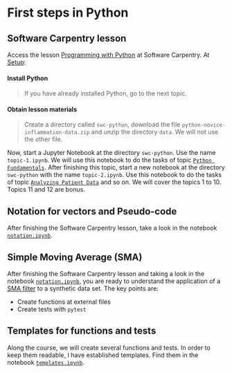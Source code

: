 # First steps in Python

## Software Carpentry lesson

Access the lesson [Programming with Python](https://swcarpentry.github.io/python-novice-inflammation/)
at Software Carpentry. At [Setup](https://swcarpentry.github.io/python-novice-inflammation/setup.html):

#### Install Python

> If you have already installed Python, go to the next topic.

#### Obtain lesson materials

> Create a directory called `swc-python`, download the file
`python-novice-inflammation-data.zip` and unzip the directory `data`. We will
not use the other file.

Now, start a Jupyter Notebook at the directory `swc-python`. Use the name
`topic-1.ipynb`. We will use this notebook to do the tasks of topic
[`Python Fundamentals`](https://swcarpentry.github.io/python-novice-inflammation/01-intro/index.html).
After finishing this topic, start a new notebook at the
directory `swc-python` with the name `topic-2.ipynb`. Use this notebook to
do the tasks of topic [`Analyzing Patient Data`](https://swcarpentry.github.io/python-novice-inflammation/02-numpy/index.html)
and so on. We will cover the topics 1 to 10. Topics 11 and 12 are bonus.

## Notation for vectors and Pseudo-code

After finishing the Software Carpentry lesson, take a look in the notebook
[`notation.ipynb`](https://nbviewer.jupyter.org/github/birocoles/Disciplina-metodos-computacionais/blob/master/Content/first_steps_Python/notation.ipynb).

## Simple Moving Average (SMA)

After finishing the Software Carpentry lesson and taking a look in the notebook
[`notation.ipynb`](https://nbviewer.jupyter.org/github/birocoles/Disciplina-metodos-computacionais/blob/master/Content/first_steps_Python/notation.ipynb),
you are ready to understand the application of a [SMA filter](https://en.wikipedia.org/wiki/Moving_average#Simple_moving_average) to a synthetic data set. The key points are:

* Create functions at external files
* Create tests with `pytest`

## Templates for functions and tests

Along the course, we will create several functions and tests. In order to keep
them readable, I have established templates. Find them in the notebook
[`templates.ipynb`](https://nbviewer.jupyter.org/github/birocoles/Disciplina-metodos-computacionais/blob/master/Content/first_steps_Python/templates.ipynb).
